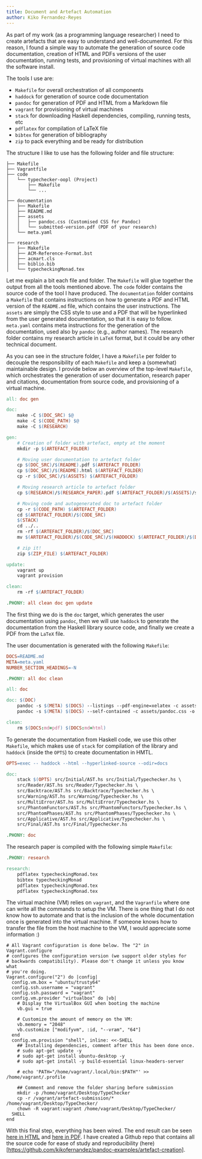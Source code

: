 ```yaml
---
title: Document and Artefact Automation
author: Kiko Fernandez-Reyes
---
```


As part of my work (as a programming language researcher) I need to create
artefacts that are easy to understand and well-documented. For this reason, I
found a simple way to automate the generation of source code documentation,
creation of HTML and PDFs versions of the user documentation, running tests, and
provisioning of virtual machines with all the software install.

The tools I use are:
- `Makefile` for overall orchestration of all components
- `haddock` for generation of source code documentation
- `pandoc` for generation of PDF and HTML from a Markdown file
- `vagrant` for provisioning of virtual machines
- `stack` for downloading Haskell dependencies, compiling, running tests, etc
- `pdflatex` for compilation of LaTeX file
- `bibtex` for generation of bibliography
- `zip` to pack everything and be ready for distribution

The structure I like to use has the following folder and file structure:

```
├── Makefile
├── Vagrantfile
├── code
│   └── typechecker-oopl (Project)
│       ├── Makefile
│       └── ...
│
├── documentation
│   ├── Makefile
│   ├── README.md
│   ├── assets
│   │   ├── pandoc.css (Customised CSS for Pandoc)
│   │   └── submitted-version.pdf (PDF of your research)
│   └── meta.yaml
│
├── research
│   ├── Makefile
│   ├── ACM-Reference-Format.bst
│   ├── acmart.cls
│   ├── biblio.bib
│   └── typecheckingMonad.tex
```

Let me explain a bit each file and folder. The `Makefile` will glue together the output from
all the tools mentioned above. The `code` folder contains the source code
of the tool I have produced. The `documentation` folder contains a `Makefile`
that contains instructions on how to generate a PDF and HTML version of the
`README.md` file, which contains the user instructions. The `assets` are simply
the CSS style to use and a PDF that will be hyperlinked from the user generated
documentation, so that it is easy to follow. `meta.yaml` contains meta instructions
for the generation of the documentation, used also by `pandoc` (e.g., author names).
The research folder contains my research article in `LaTeX` format, but it could be
any other technical document.

As you can see in the structure folder, I have a `Makefile` per folder to decouple
the responsibility of each `Makefile` and keep a (somewhat) maintainable design.
I provide below an overview of the top-level `Makefile`, which orchestrates the
generation of user documentation, research paper and citations, documentation
from source code, and provisioning of a virtual machine.

```Makefile
all: doc gen

doc:
	make -C $(DOC_SRC) $@
	make -C $(CODE_PATH) $@
	make -C $(RESEARCH)

gen:
	# Creation of folder with artefact, empty at the moment
	mkdir -p $(ARTEFACT_FOLDER)

	# Moving user documentation to artefact folder
	cp $(DOC_SRC)/$(README).pdf $(ARTEFACT_FOLDER)
	cp $(DOC_SRC)/$(README).html $(ARTEFACT_FOLDER)
	cp -r $(DOC_SRC)/$(ASSETS) $(ARTEFACT_FOLDER)

	# Moving research article to artefact folder
	cp $(RESEARCH)/$(RESEARCH_PAPER).pdf $(ARTEFACT_FOLDER)/$(ASSETS)/submitted-version.pdf

	# Moving code and autogenerated doc to artefact folder
	cp -r $(CODE_PATH) $(ARTEFACT_FOLDER)
	cd $(ARTEFACT_FOLDER)/$(CODE_SRC)
	$(STACK)
	cd ../..
	rm -rf $(ARTEFACT_FOLDER)/$(DOC_SRC)
	mv $(ARTEFACT_FOLDER)/$(CODE_SRC)/$(HADDOCK) $(ARTEFACT_FOLDER)/$(DOC_SRC)

	# zip it!
	zip $(ZIP_FILE) $(ARTEFACT_FOLDER)

update:
	vagrant up
	vagrant provision

clean:
	rm -rf $(ARTEFACT_FOLDER)

.PHONY: all clean doc gen update
```

The first thing we do is the `doc` target, which generates the user documentation
using `pandoc`, then we will use `haddock` to generate the documentation from
the Haskell library source code, and finally we create a PDF from the `LaTeX` file.

The user documentation is generated with the following `Makefile`:

```Makefile
DOCS=README.md
META=meta.yaml
NUMBER_SECTION_HEADINGS=-N

.PHONY: all doc clean

all: doc

doc: $(DOC)
	pandoc -s $(META) $(DOCS) --listings --pdf-engine=xelatex -c assets/pandoc.css -o $(DOCS:md=pdf)
	pandoc -s $(META) $(DOCS) --self-contained -c assets/pandoc.css -o $(DOCS:md=html)

clean:
	rm $(DOCS:md=pdf) $(DOCS:md=html)
```

To generate the documentation from Haskell code, we use this other `Makefile`,
which makes use of `stack` for compilation of the library and `haddock` (inside the `OPTS`)
to create documentation in HMTL.

```Makefile
OPTS=exec -- haddock --html --hyperlinked-source --odir=docs

doc:
	stack $(OPTS) src/Initial/AST.hs src/Initial/Typechecker.hs \
	src/Reader/AST.hs src/Reader/Typechecker.hs \
	src/Backtrace/AST.hs src/Backtrace/Typechecker.hs \
	src/Warning/AST.hs src/Warning/Typechecker.hs \
	src/MultiError/AST.hs src/MultiError/Typechecker.hs \
	src/PhantomFunctors/AST.hs src/PhantomFunctors/Typechecker.hs \
	src/PhantomPhases/AST.hs src/PhantomPhases/Typechecker.hs \
	src/Applicative/AST.hs src/Applicative/Typechecker.hs \
	src/Final/AST.hs src/Final/Typechecker.hs

.PHONY: doc
```

The research paper is compiled with the following simple `Makefile`:

```Makefile
.PHONY: research

research:
	pdflatex typecheckingMonad.tex
	bibtex typecheckingMonad
	pdflatex typecheckingMonad.tex
	pdflatex typecheckingMonad.tex
```

The virtual machine (VM) relies on `vagrant`, and the `Vagranfile` where one can
write all the commands to setup the VM. There is one thing that I do not know how to
automate and that is the inclusion of the whole documentation once is generated into
the virtual machine. If someone knows how to transfer the file from the host
machine to the VM, I would appreciate some information :)

```Vagrantfile
# All Vagrant configuration is done below. The "2" in Vagrant.configure
# configures the configuration version (we support older styles for
# backwards compatibility). Please don't change it unless you know what
# you're doing.
Vagrant.configure("2") do |config|
  config.vm.box = "ubuntu/trusty64"
  config.ssh.username = "vagrant"
  config.ssh.password = "vagrant"
  config.vm.provider "virtualbox" do |vb|
    # Display the VirtualBox GUI when booting the machine
    vb.gui = true

    # Customize the amount of memory on the VM:
    vb.memory = "2048"
    vb.customize ["modifyvm", :id, "--vram", "64"]
  end
  config.vm.provision "shell", inline: <<-SHELL
    ## Installing dependencies, comment after this has been done once.
    # sudo apt-get update -y
    # sudo apt-get install ubuntu-desktop -y
    # sudo apt-get install -y build-essential linux-headers-server

    # echo 'PATH="/home/vagrant/.local/bin:$PATH"' >> /home/vagrant/.profile

    ## Comment and remove the folder sharing before submission
    mkdir -p /home/vagrant/Desktop/TypeChecker
    cp -r /vagrant/artefact-submission/* /home/vagrant/Desktop/TypeChecker/
    chown -R vagrant:vagrant /home/vagrant/Desktop/TypeChecker/
  SHELL
end
```

With this final step, everything has been wired. The end result can be seen
[here in HTML](https://www.plresearcher.com/files/monadic-typechecker/README.html)
and [here in PDF](https://www.plresearcher.com/files/monadic-typechecker/README.pdf).
I have created a Github repo that contains all the source code for ease of study and
reproducibility (here)[https://github.com/kikofernandez/pandoc-examples/artefact-creation].
